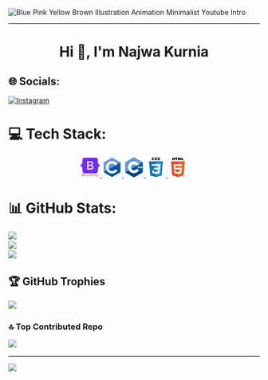 ![Blue Pink Yellow Brown Illustration Animation Minimalist Youtube Intro](https://github.com/NajwaKurnia/NajwaKurnia/assets/153745958/43a39c55-9106-4b31-baf5-cd5563238503)

***
<h1 align="center">Hi 👋, I'm Najwa Kurnia</h1>

## 🌐 Socials:
[![Instagram](https://img.shields.io/badge/Instagram-%23E4405F.svg?logo=Instagram&logoColor=white)](https://instagram.com/najwa315_) 

# 💻 Tech Stack:
<p align="center"> <a href="https://getbootstrap.com" target="_blank" rel="noreferrer"> <img src="https://raw.githubusercontent.com/devicons/devicon/master/icons/bootstrap/bootstrap-plain-wordmark.svg" alt="bootstrap" width="40" height="40"/> </a> <a href="https://www.cprogramming.com/" target="_blank" rel="noreferrer"> <img src="https://raw.githubusercontent.com/devicons/devicon/master/icons/c/c-original.svg" alt="c" width="40" height="40"/> </a> <a href="https://www.w3schools.com/cpp/" target="_blank" rel="noreferrer"> <img src="https://raw.githubusercontent.com/devicons/devicon/master/icons/cplusplus/cplusplus-original.svg" alt="cplusplus" width="40" height="40"/> </a> <a href="https://www.w3schools.com/css/" target="_blank" rel="noreferrer"> <img src="https://raw.githubusercontent.com/devicons/devicon/master/icons/css3/css3-original-wordmark.svg" alt="css3" width="40" height="40"/> </a> <a href="https://www.w3.org/html/" target="_blank" rel="noreferrer"> <img src="https://raw.githubusercontent.com/devicons/devicon/master/icons/html5/html5-original-wordmark.svg" alt="html5" width="40" height="40"/> </a> </p>

# 📊 GitHub Stats:
![](https://github-readme-stats.vercel.app/api?username=NajwaKurnia&theme=highcontrast&hide_border=true&include_all_commits=false&count_private=true)<br/>
![](https://github-readme-streak-stats.herokuapp.com/?user=NajwaKurnia&theme=highcontrast&hide_border=true)<br/>
![](https://github-readme-stats.vercel.app/api/top-langs/?username=NajwaKurnia&theme=highcontrast&hide_border=true&include_all_commits=false&count_private=true&layout=compact)

## 🏆 GitHub Trophies
![](https://github-profile-trophy.vercel.app/?username=NajwaKurnia&theme=radical&no-frame=true&no-bg=false&margin-w=4)

### 🔝 Top Contributed Repo
![](https://github-contributor-stats.vercel.app/api?username=NajwaKurnia&limit=5&theme=highcontrast&combine_all_yearly_contributions=true)

---

[![](https://visitcount.itsvg.in/api?id=NajwaKurnia&icon=10&color=1)](https://visitcount.itsvg.in)
